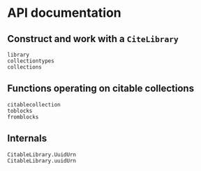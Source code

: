 # API documentation


## Construct and work with a `CiteLibrary`


```@docs
library
collectiontypes
collections
```

## Functions operating on citable collections

```@docs
citablecollection
toblocks
fromblocks
```

## Internals

```@docs
CitableLibrary.UuidUrn
CitableLibrary.uuidUrn
```